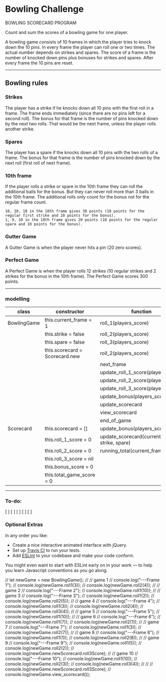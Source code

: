 
Bowling Challenge
=================

BOWLING SCORECARD PROGRAM


Count and sum the scores of a bowling game for one player.

A bowling game consists of 10 frames in which the player tries to knock down the 10 pins.
In every frame the player can roll one or two times. The actual number depends on strikes and spares. The score of a frame is the number of knocked down pins plus bonuses for strikes and spares. After every frame the 10 pins are reset.

---
## Bowling rules

### Strikes

The player has a strike if he knocks down all 10 pins with the first roll in a frame. The frame ends immediately (since there are no pins left for a second roll). The bonus for that frame is the number of pins knocked down by the next two rolls. That would be the next frame, unless the player rolls another strike.

### Spares

The player has a spare if the knocks down all 10 pins with the two rolls of a frame. The bonus for that frame is the number of pins knocked down by the next roll (first roll of next frame).

### 10th frame

If the player rolls a strike or spare in the 10th frame they can roll the additional balls for the bonus. But they can never roll more than 3 balls in the 10th frame. The additional rolls only count for the bonus not for the regular frame count.

    10, 10, 10 in the 10th frame gives 30 points (10 points for the regular first strike and 20 points for the bonus).
    1, 9, 10 in the 10th frame gives 20 points (10 points for the regular spare and 10 points for the bonus).

### Gutter Game

A Gutter Game is when the player never hits a pin (20 zero scores).

### Perfect Game

A Perfect Game is when the player rolls 12 strikes (10 regular strikes and 2 strikes for the bonus in the 10th frame). The Perfect Game scores 300 points.

---

### modelling

|     class      |   constructor                      |   function                                     |
|----------------|------------------------------------|------------------------------------------------|
|  BowlingGame   |  this.current_frame = 1            | roll_1(players_score)                          |
|                |  this.strike = false               | roll_2(players_score)                          |
|                |  this.spare = false                | roll_3(players_score)                          |
|                |  this.scorecard = Scorecard.new    | roll_2(players_score)                          |
|                |                                    | next_frame                                     |
|                |                                    | update_roll_1_score(players_score)             |
|                |                                    | update_roll_2_score(players_score)             |
|                |                                    | update_roll_3_score(players_score)             |
|                |                                    | update_bonus(players_score)                    |
|                |                                    | update_scorecard                               |
|                |                                    | view_scorecard                                 |
|                |                                    | end_of_game                                    |
|  Scorecard     |   this.scorecard = []              | update_bonus(players_score)                    |
|                |   this.roll_1_score = 0            | update_scorecard(current_frame, strike, spare) |
|                |   this.roll_2_score = 0            | running_total(current_frame)                   |
|                |   this.roll_3_score = nil          |                                                |
|                |   this.bonus_score = 0             |                                                |
|                |   this.total_game_score = 0        |                                                |


----
### To-do:
[ ]
[ ]
[ ]
[ ]
[ ]



### Optional Extras

In any order you like:

* Create a nice interactive animated interface with jQuery.
* Set up [Travis CI](https://travis-ci.org) to run your tests.
* Add [ESLint](http://eslint.org/) to your codebase and make your code conform.

You might even want to start with ESLint early on in your work — to help you
learn Javascript conventions as you go along.






// let newGame = new BowlingGame();
// // game 1
// console.log("---Frame 1");
// console.log(newGame.roll1(3));
// console.log(newGame.roll2(4));
// // game 2
// console.log("---Frame 2");
// console.log(newGame.roll1(10));
// // game 3
// console.log("---Frame 3");
// console.log(newGame.roll1(2));
// console.log(newGame.roll2(5));
// // game 4
// console.log("---Frame 4");
// console.log(newGame.roll1(3));
// console.log(newGame.roll2(4));
// console.log(newGame.roll3(4));
// // game 5
// console.log("---Frame 5");
// console.log(newGame.roll1(10));
// // game 6
// console.log("---Frame 6");
// console.log(newGame.roll1(7));
// console.log(newGame.roll2(1));
// // game 7
// console.log("---Frame 7");
// console.log(newGame.roll1(3));
// console.log(newGame.roll2(7));
// // game 8
// console.log("---Frame 8");
// console.log(newGame.roll1(1));
// console.log(newGame.roll2(8));
// // game 9
// console.log("---Frame 9");
// console.log(newGame.roll1(5));
// console.log(newGame.roll2(2));
// console.log(newGame.newScorecard.roll3Score);
// // game 10
// console.log("---Frame 10");
// console.log(newGame.roll1(10));
// console.log(newGame.roll2(3));
// console.log(newGame.roll3(4));
//
//
// console.log(newGame.newScorecard.roll3Score);
// console.log(newGame.view_scorecard());
